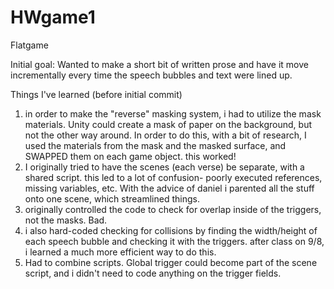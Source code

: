# HWgame1
Flatgame


Initial goal: Wanted to make a short bit of written prose and have it move incrementally every time the speech bubbles and text were lined up. 

Things I've learned (before initial commit) 
1. in order to make the "reverse" masking system, i had to utilize the mask materials. Unity could create a mask of paper on the background, but not the other way around. In order to do this, with a bit of research, I used the materials from the mask and the masked surface, and SWAPPED them on each game object. this worked!
2. I originally tried to have the scenes (each verse) be separate, with a shared script. this led to a  lot of confusion- poorly executed references, missing variables, etc. With the advice of daniel i parented all the stuff onto one scene, which streamlined things.
3. originally controlled the code to check for overlap inside of the triggers, not the masks. Bad.
4. i also hard-coded checking for collisions by finding the width/height of each speech bubble and checking it with the triggers. after class on 9/8, i learned a much more efficient way to do this.
5. Had to combine scripts. Global trigger could become part of the scene script, and i didn't need to code anything on the trigger fields. 
